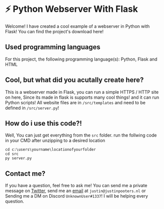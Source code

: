 # ⚡ Python Webserver With Flask

Welcome! I have created a cool example of a webserver in Python with Flask! You can find the project's download here!

## Used programming languages

For this project, the following programming language(s): Python, Flask and HTML

## Cool, but what did you acutally create here?

This is a webserver made in Flask, you can run a simple HTTPS / HTTP site on here, Since its made in flask is supports many cool things! and it can run Python scripts! All website files are in `/src/templates` and need to be defined in `/src/server.py`!

## How do i use this code?!

Well, You can just get everything from the `src` folder.
run the follwing code in your CMD after unzipping to a desired location
```
cd c:\users\yourname\locationofyourfolder
cd src
py server.py
```

## Contact me?

If you have a question, feel free to ask me! You can send me a private message on [Twitter](https://twitter.com/ipingspoofer), send me an [email](mailto:justin@justinpooters.nl) at `justin@justinpooters.nl` or Sending me a DM on Discord `UnknownUser#1337`! I will be helping every question.
